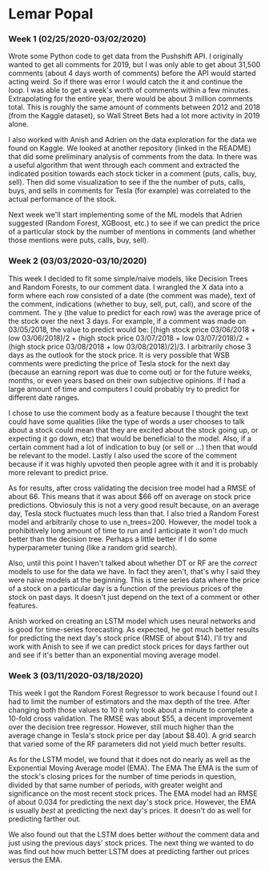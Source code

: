 # Lemar Popal

### Week 1 (02/25/2020-03/02/2020)
Wrote some Python code to get data from the Pushshift API. I originally wanted to get all comments for 2019, but I was only able to get about 31,500 comments (about 4 days worth of comments) before the API would started acting weird. So if there was error I would catch the it and continue the loop. I was able to get a week's worth of comments within a few minutes. Extrapolating for the entire year, there would be about 3 million comments total. This is roughly the same amount of comments between 2012 and 2018 (from the Kaggle dataset), so Wall Street Bets had a lot more activity in 2019 alone. 

I also worked with Anish and Adrien on the data exploration for the data we found on Kaggle. We looked at another repository (linked in the README) that did some preliminary analysis of comments from the data. In there was a useful algorithm that went through each comment and extracted the indicated position towards each stock ticker in a comment (puts, calls, buy, sell). Then did some visualization to see if the the number of puts, calls, buys, and sells in comments for Tesla (for example) was correlated to the actual performance of the stock. 

Next week we'll start implementing some of the ML models that Adrien suggested (Random Forest, XGBoost, etc.) to see if we can predict the price of a particular stock by the number of mentions in comments (and whether those mentions were puts, calls, buy, sell). 


### Week 2 (03/03/2020-03/10/2020)
This week I decided to fit some simple/naive models, like Decision Trees and Random Forests, to our comment data. I wrangled the X data into a form where each row consisted of a date (the comment was made), text of the comment, indications (whether to buy, sell, put, call), and score of the comment. The y (the value to predict for each row) was the average price of the stock over the next 3 days. For example, if a comment was made on 03/05/2018, the value to predict would be: [(high stock price 03/06/2018 + low 03/06/2018)/2 + (high stock price 03/07/2018 + low 03/07/2018)/2 + (high stock price 03/08/2018 + low 03/08/2018)/2]/3. I arbitrarily chose 3 days as the outlook for the stock price. It is very possible that WSB comments were predicting the price of Tesla stock for the next day (because an earning report was due to come out) or for the future weeks, months, or even years based on their own subjective opinions. If I had a large amount of time and computers I could probably try to predict for different date ranges. 

I chose to use the comment body as a feature because I thought the text  could have some qualities (like the type of words a user chooses to talk about a stock could mean that they are excited about the stock going up, or expecting it go down, etc) that would be beneficial to the model. Also, if a certain comment had a lot of indication to buy (or sell or ...) then that would be relevant to the model. Lastly I also used the score of the comment because if it was highly upvoted then people agree with it and it is probably more relevant to predict price. 

As for results, after cross validating the decision tree model had a RMSE of about 66. This means that it was about $66 off on average on stock price predictions. Obviosuly this is not a very good result because, on an average day, Tesla stock fluctuates much less than that. I also tried a Random Forest model and arbitrarily chose to use n_trees=200. However, the model took a prohibitively long amount of time to run and I anticipate it won't do much better than the decision tree. Perhaps a little better if I do some hyperparameter tuning (like a random grid search). 

Also, until this point I haven't talked about whether DT or RF are the *correct* models to use for the data we have. In fact they aren't, that's why I said they were naive models at the beginning. This is time series data where the price of a stock on a particular day is a function of the previous prices of the stock on past days. It doesn't just depend on the text of a comment or other features. 

Anish worked on creating an LSTM model which uses neural networks and is good for time-series forecasting. As expected, he got much better results for predicting the next day's stock price (RMSE of about $14). I'll try and work with Anish to see if we can predict stock prices for days farther out and see if it's better than an exponential moving average model. 

### Week 3 (03/11/2020-03/18/2020)
This week I got the Random Forest Regressor to work because I found out I had to limit the number of estimators and the max depth of the tree. After changing both those values to 10 it only took about a minute to complete a 10-fold cross validation. The RMSE was about $55, a decent improvement over the decision tree regressor. However, still much higher than the average change in Tesla's stock price per day (about $8.40). A grid search that varied some of the RF parameters did not yield much better results. 

As for the LSTM model, we found that it does not do nearly as well as the Exponential Moving Average model (EMA). The EMA The EMA is the sum of the stock's closing prices for the number of time periods in question, divided by that same number of periods, with greater weight and significance on the most recent stock prices. The EMA model had an RMSE of about 0.034 for predicting the next day's stock price. However, the EMA is usually *best* at predicting the next day's prices. It doesn't do as well for predicting farther out. 

We also found out that the LSTM does better *without* the comment data and just using the previous days' stock prices. The next thing we wanted to do was find out how much better LSTM does at predicting farther out prices versus the EMA. 
